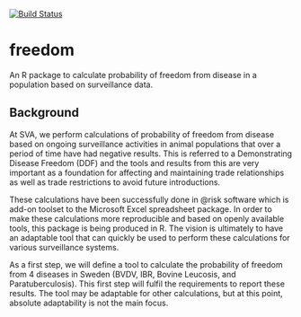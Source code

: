 [![Build Status](https://travis-ci.org/SVA-SE/freedom.svg?branch=master)](https://travis-ci.org/SVA-SE/freedom)

# freedom

An R package to calculate probability of freedom from disease in a
population based on surveillance data.

## Background

At SVA, we perform calculations of probability of freedom from disease
based on ongoing surveillance activities in animal populations that
over a period of time have had negative results. This is referred to a
Demonstrating Disease Freedom (DDF) and the tools and results from
this are very important as a foundation for affecting and maintaining
trade relationships as well as trade restrictions to avoid future
introductions.

These calculations have been successfully done in @risk software which
is add-on toolset to the Microsoft Excel spreadsheet package. In order
to make these calculations more reproducible and based on openly
available tools, this package is being produced in R. The vision is
ultimately to have an adaptable tool that can quickly be used to
perform these calculations for various surveillance systems.

As a first step, we will define a tool to calculate the probability of
freedom from 4 diseases in Sweden (BVDV, IBR, Bovine Leucosis, and
Paratuberculosis). This first step will fulfil the requirements to
report these results. The tool may be adaptable for other
calculations, but at this point, absolute adaptability is not the main
focus.
